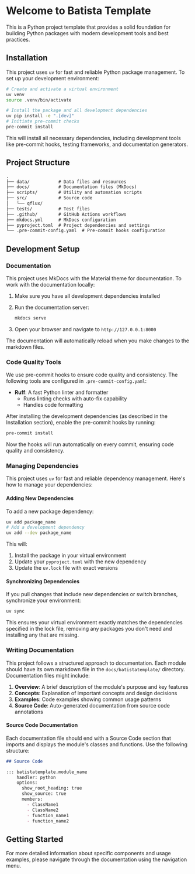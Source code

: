 # Welcome to Batista Template

This is a Python project template that provides a solid foundation for building Python packages with modern development tools and best practices.

## Installation

This project uses `uv` for fast and reliable Python package management. To set up your development environment:

```bash
# Create and activate a virtual environment
uv venv
source .venv/bin/activate

# Install the package and all development dependencies
uv pip install -e ".[dev]"
# Initiate pre-commit checks
pre-commit install
```

This will install all necessary dependencies, including development tools like pre-commit hooks, testing frameworks, and documentation generators.

## Project Structure

```md
.
├── data/           # Data files and resources
├── docs/           # Documentation files (MkDocs)
├── scripts/        # Utility and automation scripts
├── src/            # Source code
│   └── qflux/
├── tests/          # Test files
├── .github/        # GitHub Actions workflows
├── mkdocs.yml      # MkDocs configuration
├── pyproject.toml  # Project dependencies and settings
└── .pre-commit-config.yaml  # Pre-commit hooks configuration
```

## Development Setup

### Documentation

This project uses MkDocs with the Material theme for documentation. To work with the documentation locally:

1. Make sure you have all development dependencies installed
2. Run the documentation server:

   ```bash
   mkdocs serve
   ```

3. Open your browser and navigate to `http://127.0.0.1:8000`

The documentation will automatically reload when you make changes to the markdown files.

### Code Quality Tools

We use pre-commit hooks to ensure code quality and consistency. The following tools are configured in `.pre-commit-config.yaml`:

- **Ruff**: A fast Python linter and formatter
  - Runs linting checks with auto-fix capability
  - Handles code formatting

After installing the development dependencies (as described in the Installation section), enable the pre-commit hooks by running:

```bash
pre-commit install
```

Now the hooks will run automatically on every commit, ensuring code quality and consistency.

### Managing Dependencies

This project uses `uv` for fast and reliable dependency management. Here's how to manage your dependencies:

#### Adding New Dependencies

To add a new package dependency:

```bash
uv add package_name
# Add a development dependency
uv add --dev package_name
```

This will:

1. Install the package in your virtual environment
2. Update your `pyproject.toml` with the new dependency
3. Update the `uv.lock` file with exact versions

#### Synchronizing Dependencies

If you pull changes that include new dependencies or switch branches, synchronize your environment:

```bash
uv sync
```

This ensures your virtual environment exactly matches the dependencies specified in the lock file, removing any packages you don't need and installing any that are missing.

### Writing Documentation

This project follows a structured approach to documentation. Each module should have its own markdown file in the `docs/batistatemplate/` directory. Documentation files might include:

1. **Overview**: A brief description of the module's purpose and key features
2. **Concepts**: Explanation of important concepts and design decisions
3. **Examples**: Code examples showing common usage patterns
4. **Source Code**: Auto-generated documentation from source code annotations

#### Source Code Documentation

Each documentation file should end with a Source Code section that imports and displays the module's classes and functions. Use the following structure:

```markdown
## Source Code

::: batistatemplate.module_name
    handler: python
    options:
      show_root_heading: true
      show_source: true
      members:
        - ClassName1
        - ClassName2
        - function_name1
        - function_name2
```

## Getting Started

For more detailed information about specific components and usage examples, please navigate through the documentation using the navigation menu.

